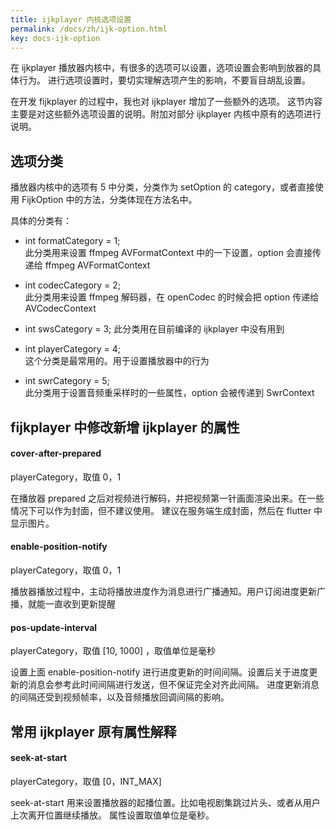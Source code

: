 ```yaml
---
title: ijkplayer 内核选项设置
permalink: /docs/zh/ijk-option.html
key: docs-ijk-option
---
```


在 ijkplayer 播放器内核中，有很多的选项可以设置，选项设置会影响到放器的具体行为。
进行选项设置时，要切实理解选项产生的影响，不要盲目胡乱设置。


在开发 fijkplayer 的过程中，我也对 ijkplayer 增加了一些额外的选项。
这节内容主要是对这些额外选项设置的说明。附加对部分 ijkplayer 内核中原有的选项进行说明。


## 选项分类

播放器内核中的选项有 5 中分类，分类作为 setOption 的 category，或者直接使用 FijkOption 中的方法，分类体现在方法名中。

具体的分类有：
* int formatCategory = 1;  
此分类用来设置 ffmpeg AVFormatContext 中的一下设置，option 会直接传递给 ffmpeg AVFormatContext

* int codecCategory = 2;  
此分类用来设置 ffmpeg 解码器，在 openCodec 的时候会把 option 传递给 AVCodecContext

* int swsCategory = 3;
此分类用在目前编译的 ijkplayer 中没有用到

* int playerCategory = 4;  
这个分类是最常用的。用于设置播放器中的行为

* int swrCategory = 5;  
此分类用于设置音频重采样时的一些属性，option 会被传递到 SwrContext



## fijkplayer 中修改新增 ijkplayer 的属性


#### cover-after-prepared  
playerCategory，取值 0，1

在播放器 prepared 之后对视频进行解码，并把视频第一针画面渲染出来。在一些情况下可以作为封面，但不建议使用。
建议在服务端生成封面，然后在 flutter 中显示图片。


#### enable-position-notify
playerCategory，取值 0，1

播放器播放过程中，主动将播放进度作为消息进行广播通知。用户订阅进度更新广播，就能一直收到更新提醒

#### pos-update-interval
playerCategory，取值 [10, 1000] ，取值单位是毫秒

设置上面 enable-position-notify 进行进度更新的时间间隔。设置后关于进度更新的消息会参考此时间间隔进行发送，但不保证完全对齐此间隔。
进度更新消息的间隔还受到视频帧率，以及音频播放回调间隔的影响。


## 常用 ijkplayer 原有属性解释


#### seek-at-start
playerCategory，取值 [0，INT_MAX]

seek-at-start 用来设置播放器的起播位置。比如电视剧集跳过片头、或者从用户上次离开位置继续播放。
属性设置取值单位是毫秒。
